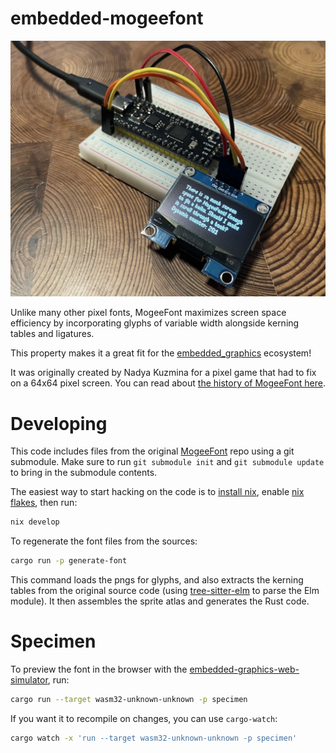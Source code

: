 # embedded-mogeefont

![MogeeFont](mogeefont.jpg)

Unlike many other pixel fonts, MogeeFont maximizes screen space efficiency by incorporating glyphs of variable width alongside kerning tables and ligatures.

This property makes it a great fit for the [embedded_graphics](https://github.com/embedded-graphics/embedded-graphics) ecosystem!

It was originally created by Nadya Kuzmina for a pixel game that had to fix on a 64x64 pixel screen. You can read about [the history of MogeeFont here](https://nadyakuzmina.com/story-of-mogeefont.html).

# Developing

This code includes files from the original [MogeeFont](https://github.com/kuzminadya/mogeefont) repo using a git submodule. Make sure to run `git submodule init` and `git submodule update` to bring in the submodule contents.

The easiest way to start hacking on the code is to [install nix](https://nixos.org/download/#download-nix), enable [nix flakes](https://wiki.nixos.org/wiki/Flakes), then run:

```sh
nix develop
```

To regenerate the font files from the sources:

```sh
cargo run -p generate-font
```

This command loads the pngs for glyphs, and also extracts the kerning tables from the original source code (using [tree-sitter-elm](https://github.com/elm-tooling/tree-sitter-elm) to parse the Elm module). It then assembles the sprite atlas and generates the Rust code.

# Specimen

To preview the font in the browser with the [embedded-graphics-web-simulator](https://github.com/rahul-thakoor/embedded-graphics-web-simulator), run:

```sh
cargo run --target wasm32-unknown-unknown -p specimen
```

If you want it to recompile on changes, you can use `cargo-watch`:

```sh
cargo watch -x 'run --target wasm32-unknown-unknown -p specimen'
```
